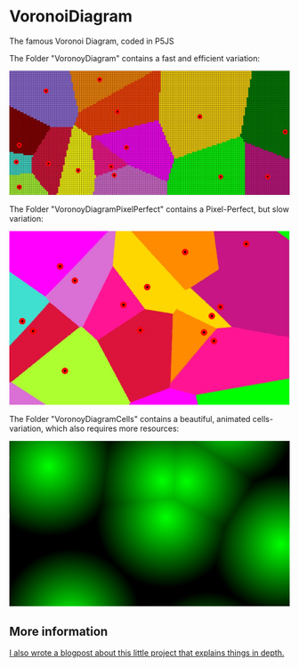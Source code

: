 # VoronoiDiagram

The famous Voronoi Diagram, coded in P5JS

The Folder "VoronoyDiagram" contains a fast and efficient variation:

![VoronoiDiagram](https://raw.githubusercontent.com/johnnyawesome/VoronoiDiagram/main/VoronoyDiagram/DemoImages/VoronoiDiagram.jpg)

The Folder "VoronoyDiagramPixelPerfect" contains a Pixel-Perfect, but slow variation:

![VoronoiDiagramPixelPerfect](https://raw.githubusercontent.com/johnnyawesome/VoronoiDiagram/main/VoronoyDiagramPixelPerfect/DemoImages/VoronoiDiagramPixelPerfect.jpg)

The Folder "VoronoyDiagramCells" contains a beautiful, animated cells-variation, which also requires more resources:

![VoronoyDiagramCells](https://raw.githubusercontent.com/johnnyawesome/VoronoiDiagram/main/VoronoyDiagramCells/DemoImages/VoronoyDiagramCells.jpg)

## More information
[I also wrote a blogpost about this little project that explains things in depth.](https://breaksome.tech/coding-a-voronoi-diagram-in-p5js/)

